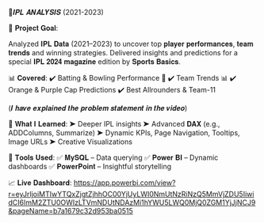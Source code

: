🏏𝑰𝑷𝑳 𝑨𝑵𝑨𝑳𝒀𝑺𝑰𝑺 (2021-2023)

📌 𝐏𝐫𝐨𝐣𝐞𝐜𝐭 𝐆𝐨𝐚𝐥: 

Analyzed 𝐈𝐏𝐋 𝐃𝐚𝐭𝐚 (2021–2023) to uncover top 𝐩𝐥𝐚𝐲𝐞𝐫 𝐩𝐞𝐫𝐟𝐨𝐫𝐦𝐚𝐧𝐜𝐞𝐬, 𝐭𝐞𝐚𝐦 𝐭𝐫𝐞𝐧𝐝𝐬 and winning strategies. Delivered insights and predictions for a special 𝐈𝐏𝐋 𝟐𝟎𝟐𝟒 𝐦𝐚𝐠𝐚𝐳𝐢𝐧𝐞 edition by 𝐒𝐩𝐨𝐫𝐭𝐬 𝐁𝐚𝐬𝐢𝐜𝐬.
 
📊 𝐂𝐨𝐯𝐞𝐫𝐞𝐝:
✔️ Batting & Bowling Performance 🏏
✔️ Team Trends 📊
✔️ Orange & Purple Cap Predictions 
✔️ Best Allrounders & Team-11

(𝑰 𝒉𝒂𝒗𝒆 𝒆𝒙𝒑𝒍𝒂𝒊𝒏𝒆𝒅 𝒕𝒉𝒆 𝒑𝒓𝒐𝒃𝒍𝒆𝒎 𝒔𝒕𝒂𝒕𝒆𝒎𝒆𝒏𝒕 𝒊𝒏 𝒕𝒉𝒆 𝒗𝒊𝒅𝒆𝒐)

🧠 𝐖𝐡𝐚𝐭 𝐈 𝐋𝐞𝐚𝐫𝐧𝐞𝐝:
➤ Deeper IPL insights
➤ Advanced 𝐃𝐀𝐗 (e.g., ADDColumns, Summarize)
➤ Dynamic KPIs, Page Navigation, Tooltips, Image URLs
➤ Creative Visualizations


🔧 𝐓𝐨𝐨𝐥𝐬 𝐔𝐬𝐞𝐝:
✅ 𝐌𝐲𝐒𝐐𝐋 – Data querying
✅ 𝐏𝐨𝐰𝐞𝐫 𝐁𝐈 – Dynamic dashboards
✅ 𝐏𝐨𝐰𝐞𝐫𝐏𝐨𝐢𝐧𝐭 – Insightful storytelling


📈 𝐋𝐢𝐯𝐞 𝐃𝐚𝐬𝐡𝐛𝐨𝐚𝐫𝐝:
https://app.powerbi.com/view?r=eyJrIjoiMTIwYTQxZjgtZjhhOC00YjUyLWI0NmUtNzRiNzQ5MmVjZDU5IiwidCI6ImM2ZTU0OWIzLTVmNDUtNDAzMi1hYWU5LWQ0MjQ0ZGM1YjJjNCJ9&pageName=b7a1679c32d953ba0515



